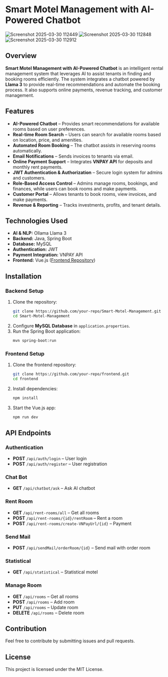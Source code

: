 # Smart Motel Management with AI-Powered Chatbot
![Screenshot 2025-03-30 112449](https://github.com/user-attachments/assets/ab2ccd12-faac-45ef-a6ce-4ac35794168a)
![Screenshot 2025-03-30 112848](https://github.com/user-attachments/assets/7632c116-12b9-4e88-9d2a-84757e17fcca)
![Screenshot 2025-03-30 112912](https://github.com/user-attachments/assets/b44b0e85-7f2f-46b9-a454-7ff511dd218e)

## Overview
**Smart Motel Management with AI-Powered Chatbot** is an intelligent rental management system that leverages AI to assist tenants in finding and booking rooms efficiently. The system integrates a chatbot powered by **Llama 3** to provide real-time recommendations and automate the booking process. It also supports online payments, revenue tracking, and customer management.

## Features
- **AI-Powered Chatbot** – Provides smart recommendations for available rooms based on user preferences.
- **Real-time Room Search** – Users can search for available rooms based on location, price, and amenities.
- **Automated Room Booking** – The chatbot assists in reserving rooms automatically.
- **Email Notifications** – Sends invoices to tenants via email.
- **Online Payment Support** – Integrates **VNPAY API** for deposits and monthly rent payments.
- **JWT Authentication & Authorization** – Secure login system for admins and customers.
- **Role-Based Access Control** – Admins manage rooms, bookings, and finances, while users can book rooms and make payments.
- **Customer Portal** – Allows tenants to book rooms, view invoices, and make payments.
- **Revenue & Reporting** – Tracks investments, profits, and tenant details.

## Technologies Used
- **AI & NLP:** Ollama Llama 3
- **Backend:** Java, Spring Boot
- **Database:** MySQL
- **Authentication:** JWT
- **Payment Integration:** VNPAY API
- **Frontend:** Vue.js ([Frontend Repository](https://github.com/NguyenVanTaiIT/vue-nhom8qlphongtro.git))

## Installation
### Backend Setup
1. Clone the repository:
   ```bash
   git clone https://github.com/your-repo/Smart-Motel-Management.git
   cd Smart-Motel-Management
   ```
2. Configure **MySQL Database** in `application.properties`.
3. Run the Spring Boot application:
   ```bash
   mvn spring-boot:run
   ```

### Frontend Setup
1. Clone the frontend repository:
   ```bash
   git clone https://github.com/your-repo/frontend.git
   cd frontend
   ```
2. Install dependencies:
   ```bash
   npm install
   ```
3. Start the Vue.js app:
   ```bash
   npm run dev
   ```

## API Endpoints
### Authentication
- **POST** `/api/auth/login` – User login
- **POST** `/api/auth/register` – User registration

### Chat Bot
- **GET** `/api/chatbot/ask` – Ask AI chatbot

### Rent Room
- **GET** `/api/rent-rooms/all` – Get all rooms
- **POST** `/api/rent-rooms/{id}/rentRoom` – Rent a room
- **POST** `/api/rent-rooms/create-VNPayUrl/{id}` – Payment

### Send Mail
- **POST** `/api/sendMail/orderRoom/{id}` – Send mail with order room

### Statistical
- **GET** `/api/statistical` – Statistical motel

### Manage Room
- **GET** `/api/rooms` – Get all rooms
- **POST** `/api/rooms` – Add room
- **PUT** `/api/rooms` – Update room
- **DELETE** `/api/rooms` – Delete room


## Contribution
Feel free to contribute by submitting issues and pull requests.

## License
This project is licensed under the MIT License.


